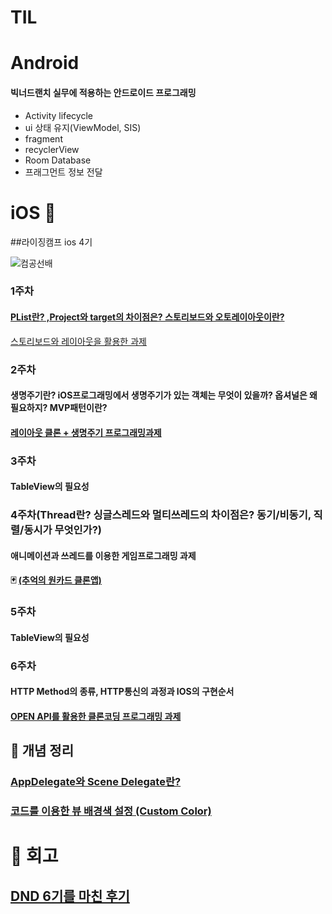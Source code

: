 # TIL



 
# Android 


#### 빅너드랜치 실무에 적용하는 안드로이드 프로그래밍
- Activity lifecycle
- ui 상태 유지(ViewModel, SIS)
- fragment
- recyclerView
- Room Database
- 프래그먼트 정보 전달


# iOS 🍎
##라이징캠프 ios 4기

![컴공선배](https://user-images.githubusercontent.com/68258365/160659532-e5cc5e89-4340-4840-940a-6b665fb75e7e.png)         

### 1주차
 #### [PList란? ,Project와 target의 차이점은? 스토리보드와 오토레이아웃이란?](https://eigen.tistory.com/4)      
 [스토리보드와 레이아웃을 활용한 과제](https://github.com/eigen98/TIL/tree/master/Today-I-Learned-main/IOS/RC_4th_coupang)      
 
### 2주차 
#### 생명주기란? iOS프로그래밍에서 생명주기가 있는 객체는 무엇이 있을까? 옵셔널은 왜 필요하지? MVP패턴이란?
#### [레이아웃 클론 + 생명주기 프로그래밍과제](https://github.com/eigen98/TIL/tree/master/Today-I-Learned-main/IOS/RC_4th_Pomodoro)

### 3주차

#### TableView의 필요성

### 4주차(Thread란? 싱글스레드와 멀티쓰레드의 차이점은? 동기/비동기, 직렬/동시가 무엇인가?)  
#### 애니메이션과 쓰레드를 이용한 게임프로그래밍 과제  
#### 🃏 [(추억의 원카드 클론앱)](https://github.com/eigen98/TIL/tree/master/Today-I-Learned-main/IOS/RC_4th_CardGame)

### 5주차
#### TableView의 필요성

### 6주차
#### HTTP Method의 종류, HTTP통신의 과정과 IOS의 구현순서
#### [OPEN API를 활용한 클론코딩 프로그래밍 과제](https://github.com/eigen98/TIL/tree/master/Today-I-Learned-main/IOS/RC_4th_MangoPlate)


## 💾 개념 정리 
### [AppDelegate와 Scene Delegate란?](https://eigen.tistory.com/3)
### [코드를 이용한 뷰 배경색 설정 (Custom Color)](https://eigen.tistory.com/5)


# 📒 회고

## [DND 6기를 마친 후기](https://eigen.tistory.com/2)

